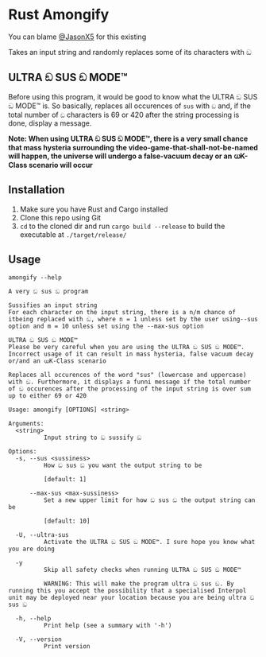 # Rust Amongify

You can blame [@JasonX5](https://github.com/Volterium) for this existing

Takes an input string and randomly replaces some of its characters with ඞ

## ULTRA ඞ SUS ඞ MODE™️

Before using this program, it would be good to know what the ULTRA ඞ SUS ඞ MODE™️ is. So basically, replaces all occurences of `sus` with `ඞ` and, if the total number of `ඞ` characters is 69 or 420 after the string processing is done, display a message.

**Note: When using ULTRA ඞ SUS ඞ MODE™️, there is a very small chance that mass hysteria surrounding the video-game-that-shall-not-be-named will happen, the universe will undergo a false-vacuum decay or an ധK-Class scenario will occur**

## Installation

1) Make sure you have Rust and Cargo installed
2) Clone this repo using Git
3) `cd` to the cloned dir and run `cargo build --release` to build the executable at `./target/release/`

## Usage

```
amongify --help

A very ඞ sus ඞ program

Sussifies an input string
For each character on the input string, there is a n/m chance of itbeing replaced with ඞ, where n = 1 unless set by the user using--sus option and m = 10 unless set using the --max-sus option

ULTRA ඞ SUS ඞ MODE™️
Please be very careful when you are using the ULTRA ඞ SUS ඞ MODE™️. Incorrect usage of it can result in mass hysteria, false vacuum decay or/and an ധK-Class scenario

Replaces all occurences of the word "sus" (lowercase and uppercase) with ඞ. Furthermore, it displays a funni message if the total number of ඞ occurences after the processing of the input string is over sum up to either 69 or 420

Usage: amongify [OPTIONS] <string>

Arguments:
  <string>
          Input string to ඞ sussify ඞ

Options:
  -s, --sus <sussiness>
          How ඞ sus ඞ you want the output string to be
          
          [default: 1]

      --max-sus <max-sussiness>
          Set a new upper limit for how ඞ sus ඞ the output string can be
          
          [default: 10]

  -U, --ultra-sus
          Activate the ULTRA ඞ SUS ඞ MODE™️. I sure hope you know what you are doing

  -y
          Skip all safety checks when running ULTRA ඞ SUS ඞ MODE™️
          
          WARNING: This will make the program ultra ඞ sus ඞ. By running this you accept the possibility that a specialised Interpol unit may be deployed near your location because you are being ultra ඞ sus ඞ

  -h, --help
          Print help (see a summary with '-h')

  -V, --version
          Print version
```